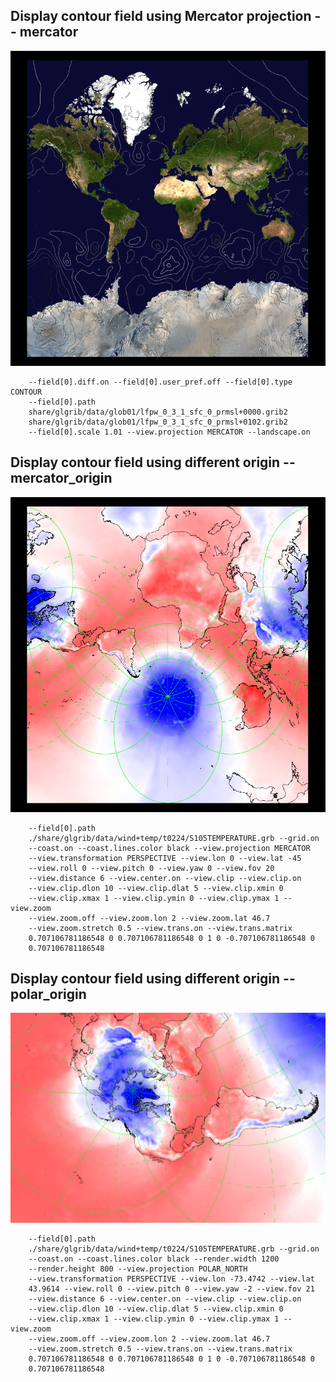 ## Display contour field using Mercator projection -- mercator
![](samples/mercator/TEST_0000.png)

```
    --field[0].diff.on --field[0].user_pref.off --field[0].type CONTOUR 
    --field[0].path 
    share/glgrib/data/glob01/lfpw_0_3_1_sfc_0_prmsl+0000.grib2 
    share/glgrib/data/glob01/lfpw_0_3_1_sfc_0_prmsl+0102.grib2 
    --field[0].scale 1.01 --view.projection MERCATOR --landscape.on 
```
## Display contour field using different origin -- mercator_origin
![](samples/mercator_origin/TEST_0000.png)

```
    --field[0].path 
    ./share/glgrib/data/wind+temp/t0224/S105TEMPERATURE.grb --grid.on 
    --coast.on --coast.lines.color black --view.projection MERCATOR 
    --view.transformation PERSPECTIVE --view.lon 0 --view.lat -45 
    --view.roll 0 --view.pitch 0 --view.yaw 0 --view.fov 20 
    --view.distance 6 --view.center.on --view.clip --view.clip.on 
    --view.clip.dlon 10 --view.clip.dlat 5 --view.clip.xmin 0 
    --view.clip.xmax 1 --view.clip.ymin 0 --view.clip.ymax 1 --view.zoom 
    --view.zoom.off --view.zoom.lon 2 --view.zoom.lat 46.7 
    --view.zoom.stretch 0.5 --view.trans.on --view.trans.matrix 
    0.707106781186548 0 0.707106781186548 0 1 0 -0.707106781186548 0 
    0.707106781186548 
```
## Display contour field using different origin -- polar_origin
![](samples/polar_origin/TEST_0000.png)

```
    --field[0].path 
    ./share/glgrib/data/wind+temp/t0224/S105TEMPERATURE.grb --grid.on 
    --coast.on --coast.lines.color black --render.width 1200 
    --render.height 800 --view.projection POLAR_NORTH 
    --view.transformation PERSPECTIVE --view.lon -73.4742 --view.lat 
    43.9614 --view.roll 0 --view.pitch 0 --view.yaw -2 --view.fov 21 
    --view.distance 6 --view.center.on --view.clip --view.clip.on 
    --view.clip.dlon 10 --view.clip.dlat 5 --view.clip.xmin 0 
    --view.clip.xmax 1 --view.clip.ymin 0 --view.clip.ymax 1 --view.zoom 
    --view.zoom.off --view.zoom.lon 2 --view.zoom.lat 46.7 
    --view.zoom.stretch 0.5 --view.trans.on --view.trans.matrix 
    0.707106781186548 0 0.707106781186548 0 1 0 -0.707106781186548 0 
    0.707106781186548 
```
